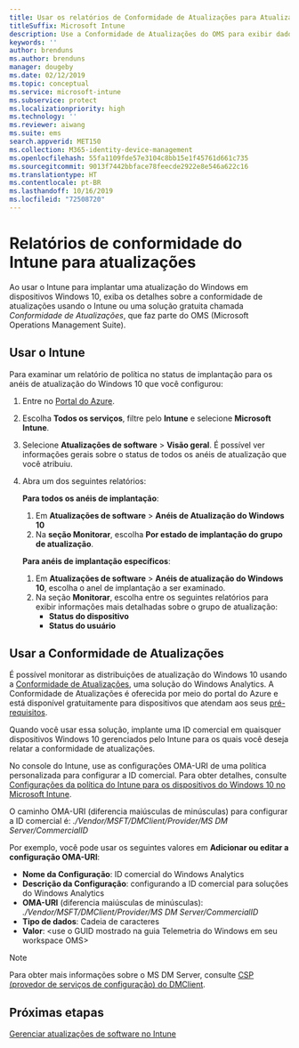 ```yaml
---
title: Usar os relatórios de Conformidade de Atualizações para Atualizações do Windows no Microsoft Intune
titleSuffix: Microsoft Intune
description: Use a Conformidade de Atualizações do OMS para exibir dados de relatório para Atualizações do Windows implantadas com o Intune.
keywords: ''
author: brenduns
ms.author: brenduns
manager: dougeby
ms.date: 02/12/2019
ms.topic: conceptual
ms.service: microsoft-intune
ms.subservice: protect
ms.localizationpriority: high
ms.technology: ''
ms.reviewer: aiwang
ms.suite: ems
search.appverid: MET150
ms.collection: M365-identity-device-management
ms.openlocfilehash: 55fa1109fde57e3104c8bb15e1f45761d661c735
ms.sourcegitcommit: 9013f7442bbface78feecde2922e8e546a622c16
ms.translationtype: HT
ms.contentlocale: pt-BR
ms.lasthandoff: 10/16/2019
ms.locfileid: "72508720"
---
```

# <a name="intune-compliance-reports-for-updates"></a>Relatórios de conformidade do Intune para atualizações
Ao usar o Intune para implantar uma atualização do Windows em dispositivos Windows 10, exiba os detalhes sobre a conformidade de atualizações usando o Intune ou uma solução gratuita chamada *Conformidade de Atualizações*, que faz parte do OMS (Microsoft Operations Management Suite).

## <a name="use-intune"></a>Usar o Intune
Para examinar um relatório de política no status de implantação para os anéis de atualização do Windows 10 que você configurou: 
1. Entre no [Portal do Azure](https://portal.azure.com/).
2. Escolha **Todos os serviços**, filtre pelo **Intune** e selecione **Microsoft Intune**.
3. Selecione **Atualizações de software** > **Visão geral**. É possível ver informações gerais sobre o status de todos os anéis de atualização que você atribuiu.
4. Abra um dos seguintes relatórios:  

   **Para todos os anéis de implantação**:
   1. Em **Atualizações de software** > **Anéis de Atualização do Windows 10**
   2. Na **seção Monitorar**, escolha **Por estado de implantação do grupo de atualização**.  

   **Para anéis de implantação específicos**:  

   1. Em **Atualizações de software** > **Anéis de atualização do Windows 10**, escolha o anel de implantação a ser examinado.  
   2. Na seção **Monitorar**, escolha entre os seguintes relatórios para exibir informações mais detalhadas sobre o grupo de atualização:  
      - **Status do dispositivo**  
      - **Status do usuário**  

## <a name="use-update-compliance"></a>Usar a Conformidade de Atualizações
É possível monitorar as distribuições de atualização do Windows 10 usando a [Conformidade de Atualizações](https://technet.microsoft.com/itpro/windows/manage/update-compliance-monitor), uma solução do Windows Analytics. A Conformidade de Atualizações é oferecida por meio do portal do Azure e está disponível gratuitamente para dispositivos que atendam aos seus [pré-requisitos](https://docs.microsoft.com/windows/deployment/update/update-compliance-get-started#update-compliance-prerequisites).  

Quando você usar essa solução, implante uma ID comercial em quaisquer dispositivos Windows 10 gerenciados pelo Intune para os quais você deseja relatar a conformidade de atualizações.  

No console do Intune, use as configurações OMA-URI de uma política personalizada para configurar a ID comercial. Para obter detalhes, consulte [Configurações da política do Intune para os dispositivos do Windows 10 no Microsoft Intune](https://docs.microsoft.com/intune-classic/deploy-use/windows-10-policy-settings-in-microsoft-intune).  

O caminho OMA-URI (diferencia maiúsculas de minúsculas) para configurar a ID comercial é: *./Vendor/MSFT/DMClient/Provider/MS DM Server/CommercialID*  

Por exemplo, você pode usar os seguintes valores em **Adicionar ou editar a configuração OMA-URI**:
- **Nome da Configuração**: ID comercial do Windows Analytics
- **Descrição da Configuração**: configurando a ID comercial para soluções do Windows Analytics
- **OMA-URI** (diferencia maiúsculas de minúsculas): *./Vendor/MSFT/DMClient/Provider/MS DM Server/CommercialID*
- **Tipo de dados**: Cadeia de caracteres
- **Valor**: \<use o GUID mostrado na guia Telemetria do Windows em seu workspace OMS>
 
> [!NOTE]  
> Para obter mais informações sobre o MS DM Server, consulte [CSP (provedor de serviços de configuração) do DMClient]( https://docs.microsoft.com/windows/client-management/mdm/dmclient-csp).

## <a name="next-steps"></a>Próximas etapas
[Gerenciar atualizações de software no Intune](windows-update-for-business-configure.md)

